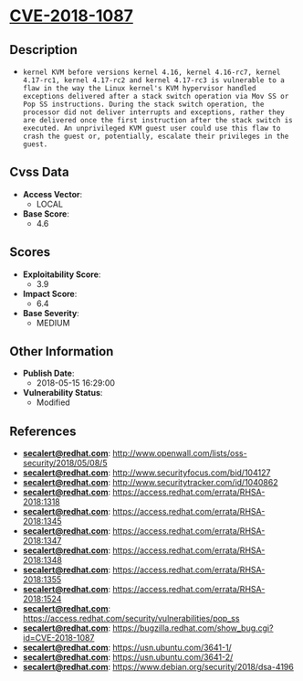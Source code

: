 
# [CVE-2018-1087](https://cve.mitre.org/cgi-bin/cvename.cgi?name=CVE-2018-1087)

## Description

- `kernel KVM before versions kernel 4.16, kernel 4.16-rc7, kernel 4.17-rc1, kernel 4.17-rc2 and kernel 4.17-rc3 is vulnerable to a flaw in the way the Linux kernel's KVM hypervisor handled exceptions delivered after a stack switch operation via Mov SS or Pop SS instructions. During the stack switch operation, the processor did not deliver interrupts and exceptions, rather they are delivered once the first instruction after the stack switch is executed. An unprivileged KVM guest user could use this flaw to crash the guest or, potentially, escalate their privileges in the guest.`

## Cvss Data

- **Access Vector**:
  - LOCAL
- **Base Score**:
  - 4.6

## Scores

- **Exploitability Score**:
  - 3.9
- **Impact Score**:
  - 6.4
- **Base Severity**:
  - MEDIUM

## Other Information

- **Publish Date**:
  - 2018-05-15 16:29:00
- **Vulnerability Status**:
  - Modified

## References

- **secalert@redhat.com**: http://www.openwall.com/lists/oss-security/2018/05/08/5
- **secalert@redhat.com**: http://www.securityfocus.com/bid/104127
- **secalert@redhat.com**: http://www.securitytracker.com/id/1040862
- **secalert@redhat.com**: https://access.redhat.com/errata/RHSA-2018:1318
- **secalert@redhat.com**: https://access.redhat.com/errata/RHSA-2018:1345
- **secalert@redhat.com**: https://access.redhat.com/errata/RHSA-2018:1347
- **secalert@redhat.com**: https://access.redhat.com/errata/RHSA-2018:1348
- **secalert@redhat.com**: https://access.redhat.com/errata/RHSA-2018:1355
- **secalert@redhat.com**: https://access.redhat.com/errata/RHSA-2018:1524
- **secalert@redhat.com**: https://access.redhat.com/security/vulnerabilities/pop_ss
- **secalert@redhat.com**: https://bugzilla.redhat.com/show_bug.cgi?id=CVE-2018-1087
- **secalert@redhat.com**: https://usn.ubuntu.com/3641-1/
- **secalert@redhat.com**: https://usn.ubuntu.com/3641-2/
- **secalert@redhat.com**: https://www.debian.org/security/2018/dsa-4196
